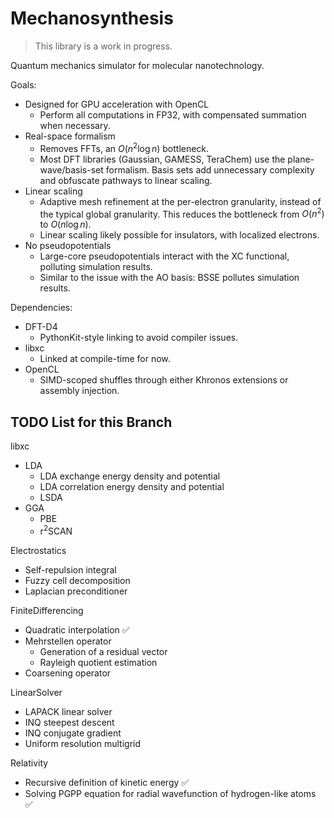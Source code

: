# Mechanosynthesis

> This library is a work in progress.

Quantum mechanics simulator for molecular nanotechnology.

Goals:
- Designed for GPU acceleration with OpenCL
  - Perform all computations in FP32, with compensated summation when necessary.
- Real-space formalism
  - Removes FFTs, an $O(n^2\log{n})$ bottleneck.
  - Most DFT libraries (Gaussian, GAMESS, TeraChem) use the plane-wave/basis-set formalism. Basis sets add unnecessary complexity and obfuscate pathways to linear scaling.
- Linear scaling
  - Adaptive mesh refinement at the per-electron granularity, instead of the typical global granularity. This reduces the bottleneck from $O(n^2)$ to $O(n\log{n})$.
  - Linear scaling likely possible for insulators, with localized electrons.
- No pseudopotentials
  - Large-core pseudopotentials interact with the XC functional, polluting simulation results.
  - Similar to the issue with the AO basis: BSSE pollutes simulation results.

Dependencies:
- DFT-D4
  - PythonKit-style linking to avoid compiler issues.
- libxc
  - Linked at compile-time for now.
- OpenCL
  - SIMD-scoped shuffles through either Khronos extensions or assembly injection.

## TODO List for this Branch

libxc
- LDA
  - LDA exchange energy density and potential
  - LDA correlation energy density and potential
  - LSDA
- GGA
  - PBE
  - r<sup>2</sup>SCAN

Electrostatics
- Self-repulsion integral
- Fuzzy cell decomposition
- Laplacian preconditioner

FiniteDifferencing
- Quadratic interpolation ✅
- Mehrstellen operator
  - Generation of a residual vector
  - Rayleigh quotient estimation
- Coarsening operator

LinearSolver
- LAPACK linear solver
- INQ steepest descent
- INQ conjugate gradient
- Uniform resolution multigrid

Relativity
- Recursive definition of kinetic energy ✅
- Solving PGPP equation for radial wavefunction of hydrogen-like atoms ✅
